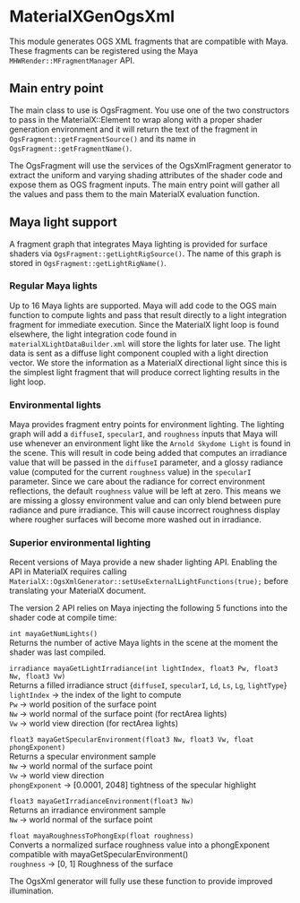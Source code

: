 # MaterialXGenOgsXml

This module generates OGS XML fragments that are compatible with Maya. These fragments can be registered using the Maya `MHWRender::MFragmentManager` API.

## Main entry point

The main class to use is OgsFragment. You use one of the two constructors to pass in the MaterialX::Element to wrap along with a proper shader generation environment and it will return the text of the fragment in `OgsFragment::getFragmentSource()` and its name in `OgsFragment::getFragmentName()`.

The OgsFragment will use the services of the OgsXmlFragment generator to extract the uniform and varying shading attributes of the shader code and expose them as OGS fragment inputs. The main entry point will gather all the values and pass them to the main MaterialX evaluation function.

## Maya light support

A fragment graph that integrates Maya lighting is provided for surface shaders via `OgsFragment::getLightRigSource()`. The name of this graph is stored in `OgsFragment::getLightRigName()`.

### Regular Maya lights

Up to 16 Maya lights are supported. Maya will add code to the OGS main function to compute lights and pass that result directly to a light integration fragment for immediate execution. Since the MaterialX light loop is found elsewhere, the light integration code found in `materialXLightDataBuilder.xml` will store the lights for later use. The light data is sent as a diffuse light component coupled with a light direction vector. We store the information as a MaterialX directional light since this is the simplest light fragment that will produce correct lighting results in the light loop.

### Environmental lights

Maya provides fragment entry points for environment lighting. The lighting graph will add a `diffuseI`, `specularI`, and `roughness` inputs that Maya will use whenever an environment light like the `Arnold Skydome Light` is found in the scene. This will result in code being added that computes an irradiance value that will be passed in the `diffuseI` parameter, and a glossy radiance value (computed for the current `roughness` value) in the `specularI` parameter. Since we care about the radiance for correct environment reflections, the default `roughness` value will be left at zero. This means we are missing a glossy environment value and can only blend between pure radiance and pure irradiance. This will cause incorrect roughness display where rougher surfaces will become more washed out in irradiance.

### Superior environmental lighting

Recent versions of Maya provide a new shader lighting API. Enabling the API in MaterialX requires calling `MaterialX::OgsXmlGenerator::setUseExternalLightFunctions(true);` before translating your MaterialX document.

The version 2 API relies on Maya injecting the following 5 functions into the shader code at compile time:

`int mayaGetNumLights()`\
Returns the number of active Maya lights in the scene at the moment the shader was last compiled.

`irradiance mayaGetLightIrradiance(int lightIndex, float3 Pw, float3 Nw, float3 Vw)`\
Returns a filled irradiance struct {`diffuseI`, `specularI`, `Ld`, `Ls`, `Lg`, `lightType`}\
`lightIndex` -> the index of the light to compute\
`Pw` -> world position of the surface point\
`Nw` -> world normal of the surface point (for rectArea lights)\
`Vw` -> world view direction (for rectArea lights)

`float3 mayaGetSpecularEnvironment(float3 Nw, float3 Vw, float phongExponent)`\
Returns a specular environment sample\
`Nw` -> world normal of the surface point\
`Vw` -> world view direction\
`phongExponent` -> [0.0001, 2048] tightness of the specular highlight

`float3 mayaGetIrradianceEnvironment(float3 Nw)`\
Returns an irradiance environment sample\
`Nw` -> world normal of the surface point

`float mayaRoughnessToPhongExp(float roughness)`\
Converts a normalized surface roughness value into a phongExponent compatible with mayaGetSpecularEnvironment()\
`roughness` -> [0, 1] Roughness of the surface

The OgsXml generator will fully use these function to provide improved illumination.
